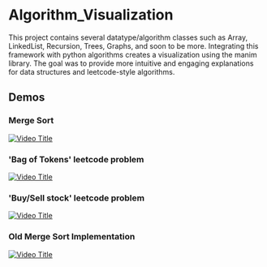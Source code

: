 # Algorithm_Visualization

This project contains several datatype/algorithm classes such as Array, LinkedList, Recursion, Trees, Graphs, and soon to be more. Integrating this framework with python algorithms creates a visualization using the manim library. The goal was to provide more intuitive and engaging explanations for data structures and leetcode-style algorithms.

## Demos

### Merge Sort

[![Video Title](https://img.youtube.com/vi/3jJJsIgEGz8/0.jpg)](https://www.youtube.com/watch?v=3jJJsIgEGz8)

### 'Bag of Tokens' leetcode problem

[![Video Title](https://img.youtube.com/vi/3ybXS7mydE4/0.jpg)](https://www.youtube.com/watch?v=3ybXS7mydE4)

### 'Buy/Sell stock' leetcode problem

[![Video Title](https://img.youtube.com/vi/aK7Hm3anmW8/0.jpg)](https://www.youtube.com/watch?v=aK7Hm3anmW8)

### Old Merge Sort Implementation

[![Video Title](https://img.youtube.com/vi/pp_ruEFOFM8/0.jpg)](https://www.youtube.com/watch?v=pp_ruEFOFM8)
